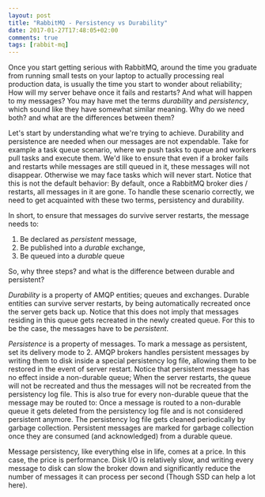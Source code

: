 ```yaml
---
layout: post
title: "RabbitMQ - Persistency vs Durability"
date: 2017-01-27T17:48:05+02:00
comments: true
tags: [rabbit-mq]
---
```


Once you start getting serious with RabbitMQ, around the time you graduate from running small tests on your laptop to actually processing real production data, is usually the time
you start to wonder about reliability; How will my server behave once it fails and restarts? And what will happen to my messages? You may have met the terms *durability* and *persistency*,
which sound like they have somewhat similar meaning. Why do we need both? and what are the differences between them?
<!-- more -->
Let's start by understanding what we're trying to achieve. Durability and persistence are needed when our messages are not expendable. Take for example 
a task queue scenario, where we push tasks to queue and workers pull tasks and execute them. We'd like to ensure that even if a broker fails and restarts 
while messages are still queued in it, these messages will not disappear. Otherwise we may face tasks which will never start.
Notice that this is not the default behavior: By default, once a RabbitMQ broker dies / restarts, all messages in it are gone.
To handle these scenario correctly, we need to get acquainted with these two terms, persistency and durability.

In short, to ensure that messages do survive server restarts, the message needs to:

1. Be declared as *persistent* message,
2. Be published into a *durable* exchange,
3. Be queued into a *durable* queue

So, why three steps? and what is the difference between durable and persistent?

*Durability* is a property of AMQP entities; queues and exchanges. Durable entities can survive server restarts, by being automatically recreated once the 
server gets back up. Notice that this does not imply that messages residing in this queue gets recreated in the newly created queue. For this to be the case,
the messages have to be *persistent*.

*Persistence* is a property of messages. To mark a message as persistent, set its delivery mode to 2. AMQP brokers handles persistent messages by writing them to disk 
inside a special persistency log file, allowing them to be restored in the event of server restart. Notice that persistent message has no effect inside a non-durable queue; When 
the server restarts, the queue will not be recreated and thus the messages will not be recreated from the persistency log file. This is also true for every non-durable queue that 
the message may be routed to: Once a message is routed to a non-durable queue it gets deleted from the persistency log file and is not considered persistent anymore.
The persistency log file gets cleaned periodically by garbage collection. Persistent messages are marked for garbage collection once they are consumed (and acknowledged) 
from a durable queue.

Message persistency, like everything else in life, comes at a price. In this case, the price is performance. Disk I/O is relatively slow, and writing every message to disk 
can slow the broker down and significantly reduce the number of messages it can process per second (Though SSD can help a lot here).



